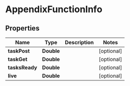 

# AppendixFunctionInfo


## Properties

| Name | Type | Description | Notes |
|------------ | ------------- | ------------- | -------------|
|**taskPost** | **Double** |  |  [optional] |
|**taskGet** | **Double** |  |  [optional] |
|**tasksReady** | **Double** |  |  [optional] |
|**live** | **Double** |  |  [optional] |



